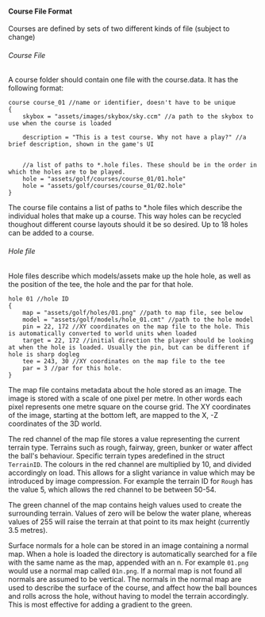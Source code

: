 #### Course File Format
Courses are defined by sets of two different kinds of file (subject to change)

###### Course File
A course folder should contain one file with the course.data. It has the following format:

    course course_01 //name or identifier, doesn't have to be unique
    {
        skybox = "assets/images/skybox/sky.ccm" //a path to the skybox to use when the course is loaded

        description = "This is a test course. Why not have a play?" //a brief description, shown in the game's UI


        //a list of paths to *.hole files. These should be in the order in which the holes are to be played.
        hole = "assets/golf/courses/course_01/01.hole"
        hole = "assets/golf/courses/course_01/02.hole"
    }

The course file contains a list of paths to *.hole files which describe the individual holes that make up a course. This way holes can be recycled thoughout different course layouts should it be so desired. Up to 18 holes can be added to a course.

###### Hole file
Hole files describe which models/assets make up the hole hole, as well as the position of the tee, the hole and the par for that hole.

    hole 01 //hole ID
    {
        map = "assets/golf/holes/01.png" //path to map file, see below
        model = "assets/golf/models/hole_01.cmt" //path to the hole model
        pin = 22, 172 //XY coordinates on the map file to the hole. This is automatically converted to world units when loaded
        target = 22, 172 //initial direction the player should be looking at when the hole is loaded. Usually the pin, but can be different if hole is sharp dogleg
        tee = 243, 30 //XY coordinates on the map file to the tee
        par = 3 //par for this hole.
    }

The map file contains metadata about the hole stored as an image. The image is stored with a scale of one pixel per metre. In other words each pixel represents one metre square on the course grid. The XY coordinates of the image, starting at the bottom left, are mapped to the X, -Z coordinates of the 3D world.

The red channel of the map file stores a value representing the current terrain type. Terrains such as rough, fairway, green, bunker or water affect the ball's behaviour. Specific terrain types aredefined in the struct `TerrainID`. The colours in the red channel are multiplied by 10, and divided accordingly on load. This allows for a slight variance in value which may be introduced by image compression. For example the terrain ID for `Rough` has the value 5, which allows the red channel to be between 50-54.

The green channel of the map contains heigh values used to create the surrounding terrain. Values of zero will be below the water plane, whereas values of 255 will raise the terrain at that point to its max height (currently 3.5 metres).

Surface normals for a hole can be stored in an image containing a normal map. When a hole is loaded the directory is automatically searched for a file with the same name as the map, appended with an n. For example `01.png` would use a normal map called `01n.png`. If a normal map is not found all normals are assumed to be vertical. The normals in the normal map are used to describe the surface of the course, and affect how the ball bounces and rolls across the hole, without having to model the terrain accordingly. This is most effective for adding a gradient to the green.